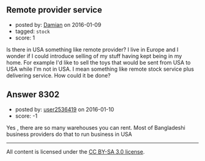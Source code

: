 ## Remote provider service

- posted by: [Damian](https://stackexchange.com/users/7604890/damian) on 2016-01-09
- tagged: `stock`
- score: 1

<p>Is there in USA something like remote provider?
I live in Europe and I wonder if I could introduce selling of my stuff having kept being in my home. For example I'd like to sell the toys that would be sent from USA to USA while I'm not in USA. I mean something like remote stock service plus delivering service.
How could it be done?</p>



## Answer 8302

- posted by: [user2536419](https://stackexchange.com/users/2988192/user2536419) on 2016-01-10
- score: -1

<p>Yes , there are so many warehouses you can rent. Most of Bangladeshi business providers do that to run business in USA</p>




---

All content is licensed under the [CC BY-SA 3.0 license](https://creativecommons.org/licenses/by-sa/3.0/).
